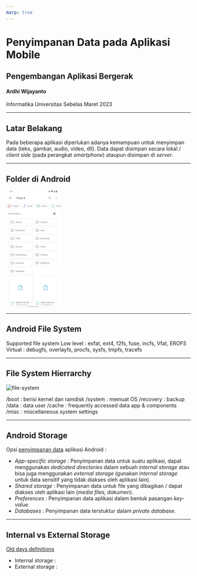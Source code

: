 ```yaml
---
marp: true
---
```


# Penyimpanan Data pada Aplikasi Mobile

## Pengembangan Aplikasi Bergerak

#### Ardhi Wijayanto

Informatika
Universitas Sebelas Maret
2023

---
## Latar Belakang

Pada beberapa aplikasi diperlukan adanya kemampuan untuk menyimpan data (teks, gambar, audio, video, dll).
Data dapat disimpan secara lokal / *client side* (pada perangkat *smartphone*) ataupun disimpan di *server*.

---
## Folder di Android

![folder](https://github.com/ardhiesta/lecturer-note-pab/blob/main/images/efb.jpg?raw=true)

---
## Android File System

Supported file system 
Low level : exfat, ext4, f2fs, fuse, incfs, Vfat, EROFS
Virtual : debugfs, overlayfs, procfs, sysfs, tmpfs, tracefs

---
## File System Hierrarchy
![file-system](https://miro.medium.com/v2/resize:fit:640/format:webp/1*x9rvV75FdTQj3ol4bJdZUQ.jpeg)

/boot : berisi kernel dan ramdisk
/system : memuat OS
/recovery : backup
/data : data user
/cache : frequently accessed data app & components
/misc : miscellaneous system settings

---
## Android Storage

Opsi [penyimpanan data](https://developer.android.com/training/data-storage) aplikasi Android :
- *App-specific storage* : Penyimpanan data untuk suatu aplikasi, dapat menggunakan *dedicated directories* dalam sebuah *internal storage* atau bisa juga menggunakan *external storage* (gunakan *internal storage* untuk data sensitif yang tidak diakses oleh aplikasi lain). 
- *Shared storage* : Penyimpanan data untuk file yang dibagikan / dapat diakses oleh aplikasi lain (*media files*, dokumen).
- *Preferences* : Penyimpanan data aplikasi dalam bentuk pasangan *key-value*.
- *Databases* : Penyimpanan data terstuktur dalam *private database*. 

---
## Internal vs External Storage

[Old days definitions](https://tdcolvin.medium.com/demystifying-internal-vs-external-storage-in-modern-android-c9c31cb8eeec#:~:text=Internal%20storage%20meant%20the%20device's,as%20an%20inserted%20SD%20card.)
- Internal storage :
- External storage :
